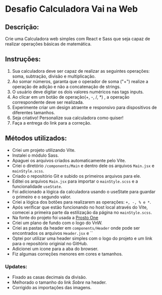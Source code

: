 # Desafio Calculadora Vai na Web

## Descrição:

Crie uma Calculadora web simples com React e Sass que seja capaz de realizar operações básicas de matemática.

## Instruções:

1. Sua calculadora deve ser capaz de realizar as seguintes operações: soma, subtração, divisão e multiplicação.
2. Ao somar números, garanta que o operador de soma ("+") realize a operação de adição e não a concatenação de strings.
3. O usuário deve  digitar os dois valores numéricos nas tags inputs.
4. Ao clicar em um botão de operação(+, -, /, *) , a operação correspondente deve ser realizada.
5. Experimente criar um design atraente e responsivo para dispositivos de diferentes tamanhos.
6. Seja criativo! Personalize sua calculadora como quiser!
7. Faça a entrega do link para a correção.

## Métodos utilizados:

- Criei um projeto utilizando Vite.
- Instalei o módulo Sass.
- Apaguei os arquivos criados automaticamente pelo Vite.
- Criei o diretório `/components/Main` e dentro dele os arquivos `Main.jsx` e `mainStyle.scss`.
- Criado o repositório Git e subido os primeiros arquivos para ele.
- Editei os arquivos `Main.jsx` para importar o `mainStyle.scss` e a funcionalidade `useState`.
- Foi adicionado a lógica da calculadora usando o useState para guardar o primeiro e o segundo valor. 
- Criei a lógica dos botões para realizarem as operações: `+, -, % e *`.
- Após verificar que estão funcionando no host local através do Vite, comecei a primeira parte da estilização da página no `mainStyle.scss`.
- Na fonte do projeto foi usada a [Prosto One](https://fonts.google.com/specimen/Prosto+One?categoryFilters=Appearance:%2FTheme%2FTechno;Feeling:%2FExpressive%2FStiff)
- Criei um plano de fundo com o logo do VnW.
- Criei as pastas da header em `components/Header` onde pode ser encontrados os arquivos `Header.jsx` e ``
- Optei por utilizar uma header simples com o logo do projeto e um link para o repositório originial no GitHub.
- Adicionei um icone para a aba do browser.
- Fiz algumas correções menores em cores e tamanhos.

### Updates:
- Fixado as casas decimais da divisão.
- Melhorado o tamanho do link *Sobre* na header.
- Corrigido as importações das imagens.
